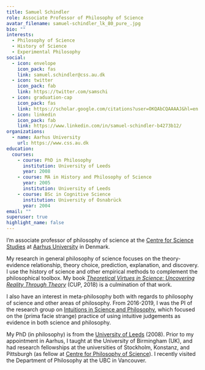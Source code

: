 ```yaml
---
title: Samuel Schindler
role: Associate Professor of Philosophy of Science
avatar_filename: samuel-schindler_lk_80_pure_.jpg
bio: ""
interests:
  - Philosophy of Science
  - History of Science
  - Experimental Philosophy
social:
  - icon: envelope
    icon_pack: fas
    link: samuel.schindler@css.au.dk
  - icon: twitter
    icon_pack: fab
    link: https://twitter.com/samschi
  - icon: graduation-cap
    icon_pack: fas
    link: https://scholar.google.com/citations?user=OKQAbCQAAAAJ&hl=en
  - icon: linkedin
    icon_pack: fab
    link: https://www.linkedin.com/in/samuel-schindler-b4273b12/
organizations:
  - name: Aarhus University
    url: https://www.css.au.dk
education:
  courses:
    - course: PhD in Philosophy
      institution: University of Leeds
      year: 2008
    - course: MA in History and Philosophy of Science
      year: 2005
      institution: University of Leeds
    - course: BSc in Cognitive Science
      institution: University of Osnabrück
      year: 2004
email: ""
superuser: true
highlight_name: false
---
```

I’m associate professor of philosophy of science at the [Centre for Science Studies](https://css.au.dk/) at [Aarhus University](https://www.au.dk/) in Denmark.

My research in general philosophy of science focuses on the theory-evidence relationship, theory choice, prediction, explanation, and discovery. I use the history of science and other empirical methods to complement the philosophical toolbox. My book *[Theoretical Virtues in Science: Uncovering Reality Through Theory](https://samuelschindler.org/books/)* (CUP, 2018) is a culmination of that work.

I also have an interest in meta-philosophy both with regards to philosophy of science and other areas of philosophy. From 2016-2019, I was the PI of the research group on [Intuitions in Science and Philosophy](https://samuelschindler.org/project/), which focused on the (prima facie strange) practice of using intuitive judgements as evidence in both science and philosophy.

My PhD (in philosophy) is from the [University of Leeds](https://ahc.leeds.ac.uk/philosophy) (2008). Prior to my appointment in Aarhus, I taught at the University of Birmingham (UK), and had research fellowships at the universities of Stockholm, Konstanz, and Pittsburgh (as fellow at [Centre for Philosophy of Science](https://www.centerphilsci.pitt.edu/)). I recently visited the Department of Philosophy at the UBC in Vancouver.